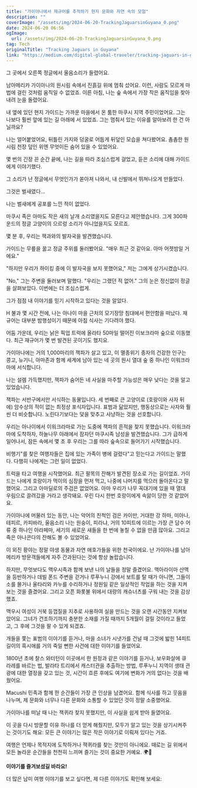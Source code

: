 ```yaml
---
title: "가이아나에서 재규어를 추적하기 현지 문화와 자연 속의 모험"
description: ""
coverImage: "/assets/img/2024-06-20-TrackingJaguarsinGuyana_0.png"
date: 2024-06-20 06:56
ogImage: 
  url: /assets/img/2024-06-20-TrackingJaguarsinGuyana_0.png
tag: Tech
originalTitle: "Tracking Jaguars in Guyana"
link: "https://medium.com/digital-global-traveler/tracking-jaguars-in-guyana-fddf174bc6b4"
---
```



그 곳에서 오른쪽 정글에서 울음소리가 들렸어요.

남아메리카 가이아나의 원시림 속에서 진흙길 위에 멈춰 섰어요. 이런, 사람도 모르게 마법에 걸린 것처럼 움직일 수 없었죠. 이른 아침, 나는 숲 속에서 가장 작은 움직임을 찾아내려 눈을 돌렸어요.

내 옆에 있던 현지 가이드는 가까운 마을에서 온 툼한 마쿠시 지역 주민이었어요. 그는 나보다 훨씬 앞에 있는 길 아래에 서 있었죠. 그는 멈춰서 있는 이유를 알아보려 한 건 아닐까요?

나는 얼어붙었어요, 뒤틀린 가지와 덩굴로 어둡게 뒤덮인 모습을 쳐다봤어요. 촘촘한 원시림 천장 덮인 위엔 무엇이든 숨어 있을 수 있었어요.

<div class="content-ad"></div>

몇 번의 긴장 끈 순간 끝에, 나는 길을 따라 조심스럽게 걸었고, 듣은 소리에 대해 가이드에게 이야기했다.

그 소리가 난 정글에서 무엇인가가 쏟아져 나와서, 내 신발에서 뛰쳐나오게 만들었다.

그것은 벌새였다...

나는 벌새에게 공포를 느낀 적이 없었다.

<div class="content-ad"></div>

마쿠시 족은 아마도 작은 새의 날개 소리였을지도 모른다고 제안했습니다. 그게 300파운드의 정글 고양이의 으르렁 소리가 아니었을지도 모르죠.

몇 분 후, 우리는 잭과와의 발자국을 발견했습니다.

가이드는 무릎을 꿇고 정글 주위를 둘러봤어요. "매우 최근 것 같아요. 아마 어젯밤일 거에요."

"하지만 우리가 하이킹 중에 이 발자국을 보지 못했어요," 저는 그에게 상기시켰습니다.

<div class="content-ad"></div>

"No," 그는 주변을 둘러보며 말했다. "우리는 그랬던 적 없어." 그의 눈은 정신없이 정글을 살펴보았다. 이번에는 더 조심스럽게.

그가 점점 내 이야기를 믿기 시작하고 있다는 것을 알았다.

H
불과 몇 시간 전에, 나는 아나이 마을 근처의 모기장망 침대에서 편안함을 떠났다. 재규어는 대부분 밤행성이기 때문에 아침 식사는 기다려야 했다.

어둠 가운데, 우리는 낡은 픽업 트럭에 올라타 50마일 떨어진 이보크라마 숲으로 이동했다. 최근 재규어가 몇 번 발견된 곳이기도 했지요.

<div class="content-ad"></div>

가이아나에는 거의 1,000마리의 잭파가 살고 있고, 이 멸종위기 종자의 건강한 인구는 콩고, 뉴기니, 아마존과 함께 세계에 남아 있는 네 곳의 원시 열대 숲 중 하나인 이워크라마에 서식합니다.

나는 설렘 가득했지만, 잭파가 숨어든 네 사실을 마주할 가능성은 매우 낮다는 것을 알고 있었습니다.

잭파는 서반구에서만 서식하는 동물입니다. 세 번째로 큰 고양이로 (호랑이와 사자 뒤에) 암수상의 적이 없는 최정상 포식자입니다. 표범과 닮았지만, 행동상으로는 사자와 훨씬 더 비슷합니다. 노린다기보다는 덫을 맞추고 사냥하는 것을 선호합니다.

우리는 아나이에서 이워크라마로 가는 도중에 잭파의 흔적을 찾지 못했습니다. 이워크라마에 도착하자, 하늘나무 아래에서 잠자던 마쿠시족 남성을 발견했습니다. 그가 급하게 일어나서, 잠든 속에서 몇 초 후 우리는 그를 따라 숲속으로 들어가기 시작했습니다.

<div class="content-ad"></div>

비행기"를 찾은 여행자들은 집에 있는 가족이 병에 걸렸다"고 믿는다고 가이드는 말했다. 다행히 나에게는 그런 일이 없었다.

<div class="content-ad"></div>

트럭을 타고 여행을 시작했어요. 최근 팔목의 잔해가 발견된 장소로 가는 길이었죠. 가이드는 나에게 호랑이가 먹이의 심장을 먼저 먹고, 나중에 나머지를 먹으러 돌아온다고 말했어요. 그리고 아마딜로의 주검은 없었어요. 아마 우리가 나무 꼭대기에 있을 때 열대 우림으로 끌려갔을 거라고 생각돼요. 우린 다시 한번 호랑이에게 속앓이 당한 것 같았어요.

가이아나에 머물러 있는 동안, 나는 악어의 친척인 검은 카이만, 거대한 강 하마, 미아나, 테피르, 카피바라, 울음소리 나는 원숭이, 피라냐, 거의 10피트에 이르는 가장 큰 담수 어류 중 하나인 아라페마, 세기의 새로운 새들을 한 번에 놓칠 수 없을 만큼 많아요. 그리고 죽은 아나콘다의 잔해도 볼 수 있었어요.

이 외진 황야는 정말 야생 동물과 자연 애호가들을 위한 천국이에요. 난 가이아나를 남아메리카 방문객들에게 자주 간과된다는 것에 항상 놀랍습니다.

<div class="content-ad"></div>

하지만, 무엇보다도 맥우시족과 함께 보낸 나의 날들을 정말 즐겼어요. 맥아라이마 산맥을 등반하거나 데빌 폰드 주변을 걷거나 루푸누니 강에서 보트를 탈 때가 아니면, 그들이 소를 몰거나 울타리와 카누를 수리하거나 정원일 같은 일상적인 작업을 하는 것을 지켜보는 것을 즐겼어요. 그리고 오픈 화롯불 위에서 대량의 캐슈너츠를 구워 내는 것을 감상했죠.

맥우시 여성이 거북 등껍질을 지추로 사용하여 실을 만드는 것을 오랜 시간동안 지켜보았어요. 그녀가 건조하기까지 충분한 소재를 가질 때까지 5개월이 걸릴 것이라고 들었고, 그 후에 그것을 팔 수 있게 되겠죠.

개들을 쫓는 표범의 이야기를 듣거나, 마을 소녀가 시냇가를 건널 때 그것에 밟힌 14피트 길이의 흑시애를 거의 죽일 뻔한 사건에 대한 이야기를 들었어요.

1800년 초에 찰스 와터턴이 이곳에서 한 원정과 같은 이야기를 듣거나, 보우화살에 큐라레를 바르는 법, 발라타 트리에서 캐스터관을 추출하는 방법, 루푸누니 지역이 생태 관광에 대한 열정을 갖고 있는 것, 시간이 흐른 후에도 여기에 변화가 거의 없다는 것을 배웠어요.

<div class="content-ad"></div>

Macushi 민족과 함께 한 순간들이 가장 큰 인상을 남겼어요. 함께 식사를 하고 웃음을 나누며, 제 문화와 너무나 다른 문화와 소통할 수 있었던 것이 정말 소중했어요.

가이아나를 떠날 때 나는 잭퀴라 찾지 못했지만, 이 사실을 쉽게 받아 들였어요.

이 곳을 다시 방문할 이유 하나를 더 얻게 해줬지만, 모두가 알고 있는 것을 상기시켜주는 것이기도 해요: 모든 큰 이야기는 많은 작은 이야기로 이뤄져 있다는 거죠.

여행은 언제나 목적지에 도착하거나 잭퀴라를 찾는 것만이 아니에요. 때로는 길 위에서 모든 놀라운 순간들을 천천히 느끼며 즐기는 것이 중요한 거예요. 🌍💫

<div class="content-ad"></div>

**이야기를 즐겨보셨길 바라요!** 

더 많은 남미 여행 이야기를 보고 싶다면, 제 다른 이야기도 확인해 보세요: